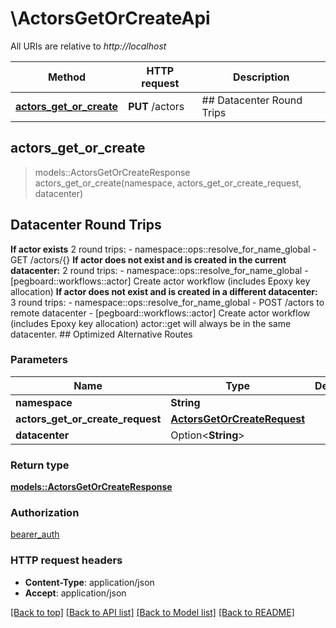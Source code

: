 # \ActorsGetOrCreateApi

All URIs are relative to *http://localhost*

Method | HTTP request | Description
------------- | ------------- | -------------
[**actors_get_or_create**](ActorsGetOrCreateApi.md#actors_get_or_create) | **PUT** /actors | ## Datacenter Round Trips



## actors_get_or_create

> models::ActorsGetOrCreateResponse actors_get_or_create(namespace, actors_get_or_create_request, datacenter)
## Datacenter Round Trips

**If actor exists**  2 round trips: - namespace::ops::resolve_for_name_global - GET /actors/{}  **If actor does not exist and is created in the current datacenter:**  2 round trips: - namespace::ops::resolve_for_name_global - [pegboard::workflows::actor] Create actor workflow (includes Epoxy key allocation)  **If actor does not exist and is created in a different datacenter:**  3 round trips: - namespace::ops::resolve_for_name_global - POST /actors to remote datacenter - [pegboard::workflows::actor] Create actor workflow (includes Epoxy key allocation)  actor::get will always be in the same datacenter.  ## Optimized Alternative Routes

### Parameters


Name | Type | Description  | Required | Notes
------------- | ------------- | ------------- | ------------- | -------------
**namespace** | **String** |  | [required] |
**actors_get_or_create_request** | [**ActorsGetOrCreateRequest**](ActorsGetOrCreateRequest.md) |  | [required] |
**datacenter** | Option<**String**> |  |  |

### Return type

[**models::ActorsGetOrCreateResponse**](ActorsGetOrCreateResponse.md)

### Authorization

[bearer_auth](../README.md#bearer_auth)

### HTTP request headers

- **Content-Type**: application/json
- **Accept**: application/json

[[Back to top]](#) [[Back to API list]](../README.md#documentation-for-api-endpoints) [[Back to Model list]](../README.md#documentation-for-models) [[Back to README]](../README.md)


